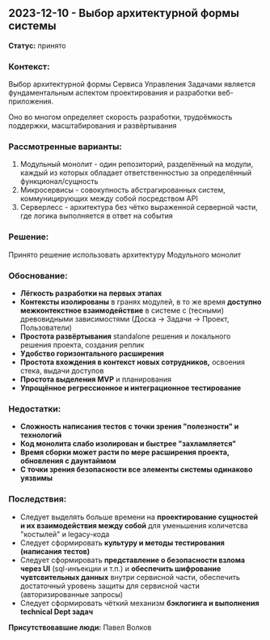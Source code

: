 ## 2023-12-10 - Выбор архитектурной формы системы

**Статус:** принято

### Контекст:
Выбор архитектурной формы Сервиса Управления Задачами является
фундаментальным аспектом проектирования и разработки веб-приложения.

Оно во многом определяет скорость разработки, трудоёмкость поддержки, масштабирования и развёртывания

### Рассмотренные варианты:
1. Модульный монолит - один репозиторий, разделённый на модули, каждый из которых обладает ответственностью за определённый функционал/сущность
2. Микросервисы - совокупность абстрагированных систем, коммуницирующих между собой посредством API
3. Серверлесс - архитектура без чётко выраженной серверной части, где логика выполняется в ответ на события

### Решение:
Принято решение использовать архитектуру Модульного монолит

### Обоснование:
- **Лёгкость разработки на первых этапах**
- **Контексты изолированы** в гранях модулей, в то же время **доступно межконтекстное взаимодействие** в системе с (тесными) древовидными зависимостями (Доска -> Задачи -> Проект, Пользователи)
- **Простота развёртывания** standalone решения и локального решения проекта, создания реплик
- **Удобство горизонтального расширения**
- **Простота вхождения в контекст новых сотрудников,** освоения стека, выдачи доступов
- **Простота выделения MVP** и планирования
- **Упрощённое регрессионное и интеграционное тестирование**

### Недостатки:
- **Сложность написания тестов с точки зрения "полезности" и технологий**
- **Код монолита слабо изолирован и быстрее "захламляется"**
- **Время сборки может расти по мере расширения проекта, обновления с даунтаймом**
- **С точки зрения безопасности все элементы системы одинаково уязвимы**

### Последствия:
- Следует выделять больше времени на **проектирование сущностей и их взаимодействия между собой** для уменьшения количетсва "костылей" и legacy-кода
- Следует сформировать **культуру и методы тестирования (написания тестов)**
- Следует сформировать **представление о безопасности взлома через UI** (sql-инъекции и т.п.) и **обеспечить шифрование чувтсвительных данных** внутри сервисной части, обеспечить достаточный уровень защиты для сервисной части (авторизированные запросы)
- Следует сформировать чёткий механизм **бэклогинга и выполнения technical Dept задач**

**Присутствовавшие люди:**
Павел Волков
